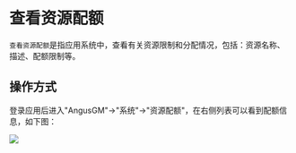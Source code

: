 # 查看资源配额

`查看资源配额`是指应用系统中，查看有关资源限制和分配情况，包括：资源名称、描述、配额限制等。

## 操作方式

登录应用后进入"AngusGM"->"系统"->"资源配额"，在右侧列表可以看到配额信息，如下图：

![](https://bj-c1-prod-files.xcan.cloud/storage/pubapi/v1/file/quota-list.png?fid=207887511026925841&fpt=ibQTJsA4ty4dEmnbYvD3VPv5bSzcEmmfWiUehG0b)
